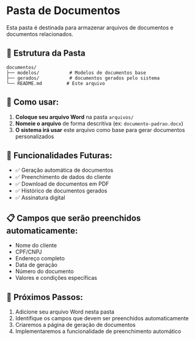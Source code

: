# Pasta de Documentos

Esta pasta é destinada para armazenar arquivos de documentos e documentos relacionados.

## 📁 Estrutura da Pasta

```
documentos/
├── modelos/           # Modelos de documentos base
├── gerados/           # documentos gerados pelo sistema
└── README.md         # Este arquivo
```

## 📄 Como usar:

1. **Coloque seu arquivo Word** na pasta `arquivos/`
2. **Nomeie o arquivo** de forma descritiva (ex: `documento-padrao.docx`)
3. **O sistema irá usar** este arquivo como base para gerar documentos personalizados

## 🔧 Funcionalidades Futuras:

- ✅ Geração automática de documentos
- ✅ Preenchimento de dados do cliente
- ✅ Download de documentos em PDF
- ✅ Histórico de documentos gerados
- ✅ Assinatura digital

## 📋 Campos que serão preenchidos automaticamente:

- Nome do cliente
- CPF/CNPJ
- Endereço completo
- Data de geração
- Número do documento
- Valores e condições específicas

## 🎯 Próximos Passos:

1. Adicione seu arquivo Word nesta pasta
2. Identifique os campos que devem ser preenchidos automaticamente
3. Criaremos a página de geração de documentos
4. Implementaremos a funcionalidade de preenchimento automático 
